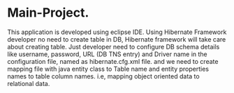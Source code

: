 # Main-Project.
This application is developed using eclipse IDE. Using Hibernate Framework developer no need to create table in DB, Hibernate framework will take care about creating table. Just developer need to configure DB schema details like username, password, URL (DB TNS entry) and Driver name in the configuration file, named as hibernate.cfg.xml file. and we need to create mapping file with java entity class to Table name and entity properties names to table column names.
i.e, mapping object oriented data to relational data.
